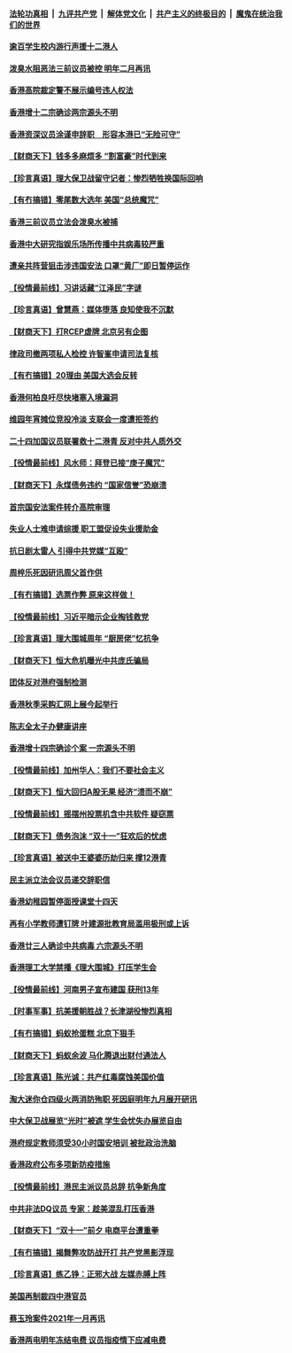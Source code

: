 ####  [法轮功真相](../../../../basic/blob/master/README.md?t=11210202) &nbsp;|&nbsp; [九评共产党](../../../../9ping.md/blob/master/README.md?t=11210202) &nbsp;|&nbsp; [解体党文化](../../../../jtdwh.md/blob/master/README.md?t=11210202)  &nbsp;|&nbsp; [共产主义的终极目的](../../../../gczydzjmd.md/blob/master/README.md?t=11210202) &nbsp;|&nbsp; [魔鬼在统治我们的世界](../../../../mgztzwmdsj.md/blob/master/README.md?t=11210202) 

#### [逾百学生校内游行声援十二港人](../pages/nsc415/n12562397.md?t=11210202) 

#### [泼臭水阻恶法三前议员被控 明年二月再讯](../pages/nsc415/n12562380.md?t=11210202) 

#### [香港高院裁定警不展示编号违人权法](../pages/nsc415/n12562360.md?t=11210202) 

#### [香港增十二宗确诊两宗源头不明](../pages/nsc415/n12562369.md?t=11210202) 

#### [香港资深议员涂谨申辞职　形容本港已“无险可守”](../pages/nsc415/n12562342.md?t=11210202) 

#### [【财商天下】钱多多麻烦多 “割富豪”时代到来](../pages/nsc415/n12561919.md?t=11210202) 

#### [【珍言真语】理大保卫战留守记者：惨烈牺牲换国际回响](../pages/nsc415/n12561089.md?t=11210202) 

#### [【有冇搞错】零尾数大选年 美国“总统魔咒”](../pages/nsc415/n12559083.md?t=11210202) 

#### [香港三前议员立法会泼臭水被捕](../pages/nsc415/n12559668.md?t=11210202) 

#### [香港中大研究指娱乐场所传播中共病毒较严重](../pages/nsc415/n12559670.md?t=11210202) 

#### [遭亲共阵营狙击涉违国安法 口罩“黄厂”即日暂停运作](../pages/nsc415/n12559646.md?t=11210202) 

#### [【役情最前线】习讲话藏“江泽民”字谜](../pages/nsc415/n12559156.md?t=11210202) 

#### [【珍言真语】曾慧燕：媒体堕落 良知使我不沉默](../pages/nsc415/n12558434.md?t=11210202) 

#### [【财商天下】打RCEP虚牌 北京另有企图](../pages/nsc415/n12558914.md?t=11210202) 

#### [律政司撤两项私人检控 许智峯申请司法复核](../pages/nsc415/n12557116.md?t=11210202) 

#### [【有冇搞错】20理由 美国大选会反转](../pages/nsc415/n12556512.md?t=11210202) 

#### [香港何柏良吁尽快堵塞入境漏洞](../pages/nsc415/n12557103.md?t=11210202) 

#### [维园年宵摊位竞投冷淡 支联会一度遭拒签约](../pages/nsc415/n12557104.md?t=11210202) 

#### [二十四加国议员联署救十二港青 反对中共人质外交](../pages/nsc415/n12557090.md?t=11210202) 

#### [【役情最前线】风水师：拜登已接“庚子魔咒”](../pages/nsc415/n12556474.md?t=11210202) 

#### [【财商天下】永煤债务违约 “国家信誉”恐崩溃](../pages/nsc415/n12556362.md?t=11210202) 

#### [首宗国安法案件转介高院审理](../pages/nsc415/n12554642.md?t=11210202) 

#### [失业人士难申请综援 职工盟促设失业援助金](../pages/nsc415/n12554643.md?t=11210202) 

#### [抗日剧太雷人 引得中共党媒“互殴”](../pages/nsc415/n12554636.md?t=11210202) 

#### [周梓乐死因研讯周父首作供](../pages/nsc415/n12554614.md?t=11210202) 

#### [【有冇搞错】选票作弊 原来这样做！](../pages/nsc415/n12554066.md?t=11210202) 

#### [【役情最前线】习近平暗示企业掏钱救党](../pages/nsc415/n12554404.md?t=11210202) 

#### [【珍言真语】理大围城周年 “厨房佬”忆抗争](../pages/nsc415/n12553548.md?t=11210202) 

#### [【财商天下】恒大危机曝光中共庞氏骗局](../pages/nsc415/n12553841.md?t=11210202) 

#### [团体反对港府强制检测](../pages/nsc415/n12552082.md?t=11210202) 

#### [香港秋季采购汇网上展今起举行](../pages/nsc415/n12552071.md?t=11210202) 

#### [陈志全太子办健康讲座](../pages/nsc415/n12552055.md?t=11210202) 

#### [香港增十四宗确诊个案 一宗源头不明](../pages/nsc415/n12552037.md?t=11210202) 

#### [【役情最前线】加州华人：我们不要社会主义](../pages/nsc415/n12552016.md?t=11210202) 

#### [【财商天下】恒大回归A股无果 经济“溃而不崩”](../pages/nsc415/n12549375.md?t=11210202) 

#### [【役情最前线】摇摆州投票机含中共软件 疑窃票](../pages/nsc415/n12547731.md?t=11210202) 

#### [【财商天下】债务泡沫 “双十一”狂欢后的忧虑](../pages/nsc415/n12547499.md?t=11210202) 

#### [【珍言真语】被送中王婆婆历劫归来 撑12港青](../pages/nsc415/n12547040.md?t=11210202) 

#### [民主派立法会议员递交辞职信](../pages/nsc415/n12545578.md?t=11210202) 

#### [香港幼稚园暂停面授课堂十四天](../pages/nsc415/n12545552.md?t=11210202) 

#### [再有小学教师遭钉牌 叶建源批教育局滥用极刑或上诉](../pages/nsc415/n12545565.md?t=11210202) 

#### [香港廿三人确诊中共病毒 六宗源头不明](../pages/nsc415/n12545541.md?t=11210202) 

#### [香港理工大学禁播《理大围城》打压学生会](../pages/nsc415/n12545530.md?t=11210202) 

#### [【役情最前线】河南男子宣布建国 获刑13年](../pages/nsc415/n12545198.md?t=11210202) 

#### [【时事军事】抗美援朝胜战？长津湖役惨烈真相](../pages/nsc415/n12545334.md?t=11210202) 

#### [【有冇搞错】蚂蚁抢蛋糕 北京下狠手](../pages/nsc415/n12544878.md?t=11210202) 

#### [【财商天下】蚂蚁余波 马化腾退出财付通法人](../pages/nsc415/n12544970.md?t=11210202) 

#### [【珍言真语】陈光诚：共产红毒腐蚀美国价值](../pages/nsc415/n12544499.md?t=11210202) 

#### [淘大迷你仓四级火两消防殉职 死因庭明年九月展开研讯](../pages/nsc415/n12542899.md?t=11210202) 

#### [中大保卫战展览“光时”被遮 学生会忧失办展览自由](../pages/nsc415/n12542886.md?t=11210202) 

#### [港府规定教师须受30小时国安培训 被批政治洗脑](../pages/nsc415/n12542884.md?t=11210202) 

#### [香港政府公布多项新防疫措施](../pages/nsc415/n12542797.md?t=11210202) 

#### [【役情最前线】港民主派议员总辞 抗争新角度](../pages/nsc415/n12542426.md?t=11210202) 

#### [中共非法DQ议员 专家：趁美混乱打压香港](../pages/nsc415/n12542563.md?t=11210202) 

#### [【财商天下】“双十一”前夕 电商平台遭重拳](../pages/nsc415/n12542472.md?t=11210202) 

#### [【有冇搞错】揭舞弊攻防战开打 共产党黑影浮现](../pages/nsc415/n12542093.md?t=11210202) 

#### [【珍言真语】练乙铮：正邪大战 左媒赤膊上阵](../pages/nsc415/n12541668.md?t=11210202) 

#### [美国再制裁四中港官员](../pages/nsc415/n12540138.md?t=11210202) 

#### [蔡玉玲案件2021年一月再讯](../pages/nsc415/n12540126.md?t=11210202) 

#### [香港两电明年冻结电费 议员指疫情下应减电费](../pages/nsc415/n12540116.md?t=11210202) 

